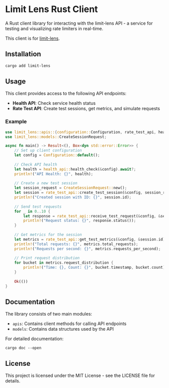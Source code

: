 # Limit Lens Rust Client

A Rust client library for interacting with the limit-lens API - a service for testing and visualizing rate limiters in real-time.

This client is for [limit-lens](https://github.com/akhileshsharma99/limit-lens).

## Installation

```bash
cargo add limit-lens
```

## Usage

This client provides access to the following API endpoints:

- **Health API**: Check service health status
- **Rate Test API**: Create test sessions, get metrics, and simulate requests

### Example

```rust
use limit_lens::apis::{configuration::Configuration, rate_test_api, health_api};
use limit_lens::models::CreateSessionRequest;

async fn main() -> Result<(), Box<dyn std::error::Error>> {
    // Set up client configuration
    let config = Configuration::default();
    
    // Check API health
    let health = health_api::health_check(&config).await?;
    println!("API Health: {}", health);
    
    // Create a new test session
    let session_request = CreateSessionRequest::new();
    let session = rate_test_api::create_test_session(&config, session_request).await?;
    println!("Created session with ID: {}", session.id);
    
    // Send test requests
    for _ in 0..10 {
        let response = rate_test_api::receive_test_request(&config, &session.id).await?;
        println!("Request status: {}", response.status());
    }
    
    // Get metrics for the session
    let metrics = rate_test_api::get_test_metrics(&config, &session.id).await?;
    println!("Total requests: {}", metrics.total_requests);
    println!("Requests per second: {}", metrics.requests_per_second);
    
    // Print request distribution
    for bucket in metrics.request_distribution {
        println!("Time: {}, Count: {}", bucket.timestamp, bucket.count);
    }
    
    Ok(())
}
```

## Documentation

The library consists of two main modules:

- `apis`: Contains client methods for calling API endpoints
- `models`: Contains data structures used by the API

For detailed documentation:

```
cargo doc --open
```

## License

This project is licensed under the MIT License - see the LICENSE file for details.

